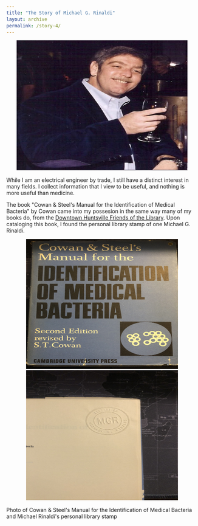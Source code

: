 ```yaml
---
title: "The Story of Michael G. Rinaldi"
layout: archive
permalink: /story-4/
---
```

<p align="center">
    <img width="450" height="342" src='/images/Rinaldi_new.jpg'>
</p>
While I am an electrical engineer by trade, I still have a distinct interest in many fields. I collect information that I view to be useful, and nothing is more useful than medicine.

The book "Cowan & Steel's Manual for the Identification of Medical Bacteria" by Cowan came into my possesion in the same way many of my books do, from the [Downtown Huntsville Friends of the Library](https://hmcpl.org/FOL/downtown). Upon cataloging this book, I found the personal library stamp of one Michael G. Rinaldi.

<p align="center">
<img width="400" height="342" src='/images/CowanBook.jpg'>
    <img width="400" height="342" src='/images/rinaldistamp.jpg'>
</p>
Photo of Cowan & Steel's Manual for the Identification of Medical Bacteria and Michael Rinaldi's personal library stamp